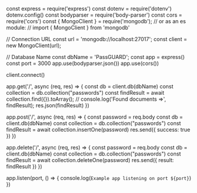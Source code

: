 const express = require('express')
const dotenv = require('dotenv')
dotenv.config()
const bodyparser = require('body-parser')
const cors = require('cors')
const { MongoClient } = require('mongodb');
// or as an es module:
// import { MongoClient } from 'mongodb'

// Connection URL
const url = 'mongodb://localhost:27017';
const client = new MongoClient(url);

// Database Name
const dbName = 'PassGUARD';
const app = express()
const port = 3000
app.use(bodyparser.json())
app.use(cors())

client.connect()

app.get('/', async (req, res) => {
    const db = client.db(dbName)
    const collection = db.collection("passwords")
    const findResult = await collection.find({}).toArray();
    // console.log('Found documents =>', findResult);
    res.json(findResult)
})

app.post('/', async (req, res) => {
    const password = req.body
    const db = client.db(dbName)
    const collection = db.collection("passwords")
    const findResult = await collection.insertOne(password)
    res.send({ success: true })
})

app.delete('/', async (req, res) => {
    const password = req.body
    const db = client.db(dbName)
    const collection = db.collection("passwords")
    const findResult = await collection.deleteOne(password)
    res.send({ result: findResult })
})

app.listen(port, () => {
    console.log(`Example app listening on port ${port}`)
})